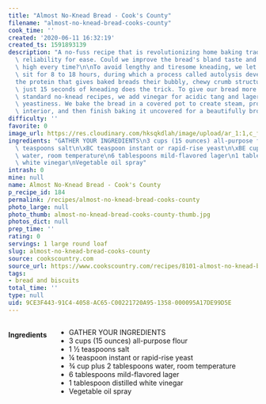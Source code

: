 ```yaml
---
title: "Almost No-Knead Bread - Cook's County"
filename: "almost-no-knead-bread-cooks-county"
cook_time: ''
created: '2020-06-11 16:32:19'
created_ts: 1591893139
description: "A no-fuss recipe that is revolutionizing home baking trades flavor and\
  \ reliability for ease. Could we improve the bread's bland taste and make it rise\
  \ high every time?\n\nTo avoid lengthy and tiresome kneading, we let our bread dough\
  \ sit for 8 to 18 hours, during which a process called autolysis develops gluten\u2014\
  the protein that gives baked breads their bubbly, chewy crumb structure. After that,\
  \ just 15 seconds of kneading does the trick. To give our bread more flavor than\
  \ standard no-knead recipes, we add vinegar for acidic tang and lager beer for extra\
  \ yeastiness. We bake the bread in a covered pot to create steam, producing a springy\
  \ interior, and then finish baking it uncovered for a beautifully browned crust."
difficulty: ''
favorite: 0
image_url: https://res.cloudinary.com/hksqkdlah/image/upload/ar_1:1,c_fill,dpr_2.0,f_auto,fl_lossy.progressive.strip_profile,g_faces:auto,q_auto:low,w_344/22085_sfs-easy-rustic-bread-7-1
ingredients: "GATHER YOUR INGREDIENTS\n3 cups (15 ounces) all-purpose flour\n1 \xBD\
  \ teaspoons salt\n\xBC teaspoon instant or rapid-rise yeast\n\xBE cup plus 2 tablespoons\
  \ water, room temperature\n6 tablespoons mild-flavored lager\n1 tablespoon distilled\
  \ white vinegar\nVegetable oil spray"
intrash: 0
mine: null
name: Almost No-Knead Bread - Cook's County
p_recipe_id: 184
permalink: /recipes/almost-no-knead-bread-cooks-county
photo_large: null
photo_thumb: almost-no-knead-bread-cooks-county-thumb.jpg
photos_dict: null
prep_time: ''
rating: 0
servings: 1 large round loaf
slug: almost-no-knead-bread-cooks-county
source: cookscountry.com
source_url: https://www.cookscountry.com/recipes/8101-almost-no-knead-bread?extcode=MCSKD10L0&ref=new_search_experience_1
tags:
- bread and biscuits
total_time: ''
type: null
uid: 9CE3F443-91C4-4058-AC65-C00221720A95-1358-000095A17DE99D5E
---
```

<div class="large-8 medium-7 columns" id="writeup">	</div><!-- #writeup -->
</div><!-- #row-one -->
<div class="row" id="row-two">	<div class="medium-4 small-5 columns" id="ingredients"><h4>Ingredients</h4><div class="box box-ingredients content"><ul>
<li>GATHER YOUR INGREDIENTS</li>
<li>3 cups (15 ounces) all-purpose flour</li>
<li>1 ½ teaspoons salt</li>
<li>¼ teaspoon instant or rapid-rise yeast</li>
<li>¾ cup plus 2 tablespoons water, room temperature</li>
<li>6 tablespoons mild-flavored lager</li>
<li>1 tablespoon distilled white vinegar</li>
<li>Vegetable oil spray</li>
</ul>
</div>	</div>	<div class="medium-6 small-7 columns" id="directions">	</div>